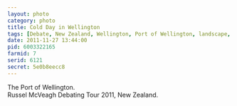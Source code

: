 ```yaml
---
layout: photo
category: photo
title: Cold Day in Wellington
tags: [Debate, New Zealand, Wellington, Port of Wellington, landscape, cycomachead, Michael Ball]
date: 2011-11-27 13:44:00
pid: 6003322165
farmid: 7
serid: 6121
secret: 5e0b8eecc8
---
```


The Port of Wellington.<br/> Russel McVeagh Debating Tour 2011, New Zealand.
